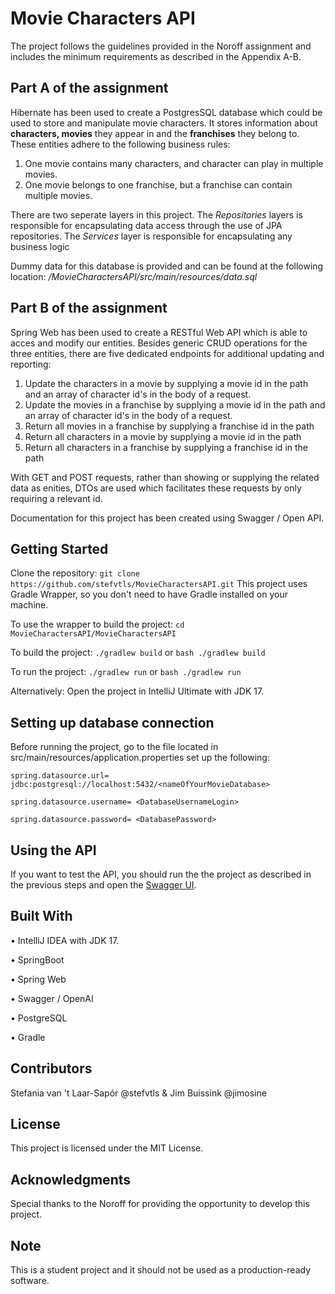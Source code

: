 # Movie Characters API

The project follows the guidelines provided in the Noroff assignment and includes the minimum requirements as described in the Appendix A-B.



## Part A of the assignment

Hibernate has been used to create a PostgresSQL database which could be used to store and manipulate movie characters. It stores information about **characters, movies** they appear in and the **franchises** they belong to. These entities adhere to the following business rules:

<ol>
  <li> One movie contains many characters, and character can play in multiple movies. </li>
  <li> One movie belongs to one franchise, but a franchise can contain multiple movies. </li>
</ol>

There are two seperate layers in this project. The *Repositories* layers is responsible for encapsulating data access through the use of JPA repositories. The *Services* layer is responsible for encapsulating any business logic

Dummy data for this database is provided and can be found at the following location: */MovieCharactersAPI/src/main/resources/data.sql*


## Part B of the assignment

Spring Web has been used to create a RESTful Web API which is able to acces and modify our entities. Besides generic CRUD operations for the three entities, there are five dedicated endpoints for additional updating and reporting:

<ol>
  <li> Update the characters in a movie by supplying a movie id in the path and an array of character id's in the body of a request. </li>
  <li> Update the movies in a franchise by supplying a movie id in the path and an array of character id's in the body of a request. </li>
  <li> Return all movies in a franchise by supplying a franchise id in the path</li>
  <li> Return all characters in a movie by supplying a movie id in the path</li>
  <li> Return all characters in a franchise by supplying a franchise id in the path</li>
</ol>

With GET and POST requests, rather than showing or supplying the related data as enities, DTOs are used which facilitates these requests by only requiring a relevant id.

Documentation for this project has been created using Swagger / Open API.


## Getting Started
Clone the repository:
`git clone https://github.com/stefvtls/MovieCharactersAPI.git`
This project uses Gradle Wrapper, so you don't need to have Gradle installed on your machine.

To use the wrapper  to build the project:
`cd MovieCharactersAPI/MovieCharactersAPI`

To build the project:
`./gradlew build` or `bash ./gradlew build`

To run the project:
`./gradlew run` or `bash ./gradlew run`

Alternatively:
Open the project in IntelliJ Ultimate with JDK 17.



## Setting up database connection
Before running the project, go to the file located in src/main/resources/application.properties set up the following:


`spring.datasource.url= jdbc:postgresql://localhost:5432/<nameOfYourMovieDatabase>`

`spring.datasource.username= <DatabaseUsernameLogin>`

`spring.datasource.password= <DatabasePassword>`


## Using the API
If you want to test the API, you should run the the project as described in the previous steps and open the [Swagger UI](http://localhost:8080/swagger-ui/index.html#/).



## Built With

• IntelliJ IDEA with JDK 17.

• SpringBoot

• Spring Web

• Swagger / OpenAI

• PostgreSQL

• Gradle



## Contributors
Stefania van 't Laar-Sapór @stefvtls & Jim Buissink @jimosine



## License
This project is licensed under the MIT License.



## Acknowledgments
Special thanks to the Noroff for providing the opportunity to develop this project.



## Note
This is a student project and it should not be used as a production-ready software.
